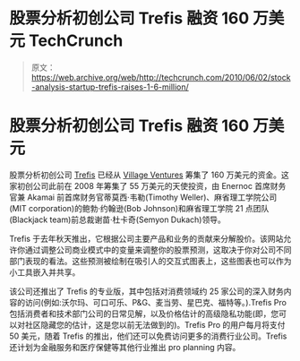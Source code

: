 # 股票分析初创公司 Trefis 融资 160 万美元 TechCrunch

> 原文：<https://web.archive.org/web/http://techcrunch.com/2010/06/02/stock-analysis-startup-trefis-raises-1-6-million/>

# 股票分析初创公司 Trefis 融资 160 万美元

股票分析初创公司 [Trefis](https://web.archive.org/web/20230205014737/https://www.trefis.com/) 已经从 [Village Ventures](https://web.archive.org/web/20230205014737/http://www.crunchbase.com/financial-organization/village-ventures) 筹集了 160 万美元的资金。这家初创公司此前在 2008 年筹集了 55 万美元的天使投资，由 Enernoc 首席财务官兼 Akamai 前首席财务官蒂莫西·韦勒(Timothy Weller)、麻省理工学院公司(MIT corporation)的鲍勃·约翰逊(Bob Johnson)和麻省理工学院 21 点团队(Blackjack team)前总裁谢苗·杜卡奇(Semyon Dukach)领导。

Trefis 于去年秋天推出，它根据公司主要产品和业务的贡献来分解股价。该网站允许你通过调整公司商业模式中的变量来调整你的股票预测，这取决于你对公司不同部门表现的看法。这些预测被绘制在吸引人的交互式图表上，这些图表也可以作为小工具嵌入并共享。

该公司还推出了 Trefis 的专业版，其中包括对消费领域约 25 家公司的深入财务内容的访问(例如:沃尔玛、可口可乐、P&G、麦当劳、星巴克、福特等。).Trefis Pro 包括消费者和技术部门公司的日常见解，以及价格估计的高级隐私功能(即，您可以对社区隐藏您的估计，这是您以前无法做到的)。Trefis Pro 的用户每月将支付 50 美元，随着 Trefis 的推出，他们还可以免费访问更多的消费行业公司。Trefis 还计划为金融服务和医疗保健等其他行业推出 pro planning 内容。